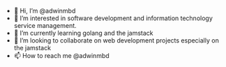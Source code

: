 - 👋 Hi, I’m @adwinmbd
- 👀 I’m interested in software development and information technology service management.
- 🌱 I’m currently learning golang and the jamstack
- 💞️ I’m looking to collaborate on web development projects especially on the jamstack
- 📫 How to reach me @adwinmbd

<!---
adwinmbd/adwinmbd is a ✨ special ✨ repository because its `README.md` (this file) appears on your GitHub profile.
You can click the Preview link to take a look at your changes.
--->
